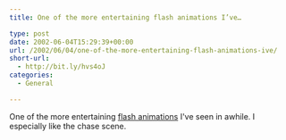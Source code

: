 ```yaml
---
title: One of the more entertaining flash animations I’ve…

type: post
date: 2002-06-04T15:29:39+00:00
url: /2002/06/04/one-of-the-more-entertaining-flash-animations-ive/
short-url:
  - http://bit.ly/hvs4oJ
categories:
  - General

---
```

One of the more entertaining <a href="http://www.madblast.com/oska/humor_pong.swf">flash animations</a> I've seen in awhile. I especially like the chase scene.